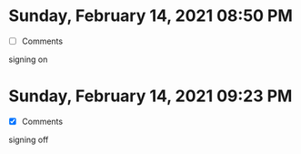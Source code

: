 # Sunday, February 14, 2021 08:50 PM
- [ ] Comments

signing on

# Sunday, February 14, 2021 09:23 PM
- [x] Comments

signing off
